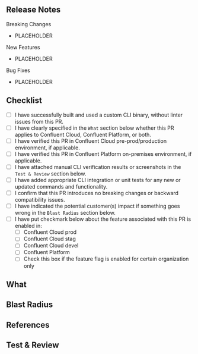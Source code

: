 Release Notes
-------------
<!--
If this PR introduces any user-facing changes, please document them below. Please delete any unused section titles and placeholders.
Please match the style of previous release notes: https://docs.confluent.io/confluent-cli/current/release-notes.html
-->

Breaking Changes
- PLACEHOLDER

New Features
- PLACEHOLDER

Bug Fixes
- PLACEHOLDER

Checklist
---------
<!-- 
Check each item below to ensure high-quality CLI development practices are followed. PR approval will not be granted until the checklist is fully reviewed.
For detailed instructions, please refer to this Confluence page: https://confluentinc.atlassian.net/wiki/spaces/AEGI/pages/3949592874/
-->
- [ ] I have successfully built and used a custom CLI binary, without linter issues from this PR.
- [ ] I have clearly specified in the `What` section below whether this PR applies to Confluent Cloud, Confluent Platform, or both. 
- [ ] I have verified this PR in Confluent Cloud pre-prod/production environment, if applicable.
- [ ] I have verified this PR in Confluent Platform on-premises environment, if applicable.
- [ ] I have attached manual CLI verification results or screenshots in the `Test & Review` section below.
- [ ] I have added appropriate CLI integration or unit tests for any new or updated commands and functionality.
- [ ] I confirm that this PR introduces no breaking changes or backward compatibility issues.
- [ ] I have indicated the potential customer(s) impact if something goes wrong in the `Blast Radius` section below.
- [ ] I have put checkmark below about the feature associated with this PR is enabled in:
  - [ ] Confluent Cloud prod
  - [ ] Confluent Cloud stag
  - [ ] Confluent Cloud devel
  - [ ] Confluent Platform
  - [ ] Check this box if the feature flag is enabled for certain organization only

What
----
<!--
Briefly describe **what** you have changed and **why** these changes are necessary.
Optionally include: 
- The problem being solved or the feature being added. 
- The implementation strategy or approach taken. 
- Key technical details, design decisions, or any additional context reviewers should be aware of.
-->

Blast Radius
----
<!--
The Blast Radius section should include information on what will be the customer(s) impact if something goes wrong or unexpectedly, 
adding this section will trigger the PR author to think about the impact from product perspective, examples can be:
- Confluent Cloud customers who are using confluent kafka topic any subcommand will be blocked.
- Confluent Cloud customers who are using confluent kafka topic list commands will be blocked.
- Confluent Platform customers who are using --schema flag will be impacted.
- All customers who are using SSO to login will be impacted.
-->

References
----------
<!-- Include links to relevant resources for this PR, such as: 
- Related GitHub issues 
- Tickets (JIRA, etc.) 
- Internal documentation or design specs 
- Other related PRs 
Copy and paste the links below for easy reference.
-->

Test & Review
-------------
<!-- Has this PR been tested? If so, explain **how** it was tested. Include: 
- Steps taken to verify the changes. 
- Links to manual verification documents, logs, or screenshots to save reviewers' time. 
- Any additional notes on testing (e.g., environments used, edge cases tested). 
- Screenshot showing successful resource creation, updates etc.
Example: - [Manual Verification Document](https://docs.google.com/document/d/1GwXz9hNOkub_Br-2nssoYWCf6elZBvwo7TMhCNYinwE/edit?tab=t.0#heading=h.dvbi09ntxjw6)
-->

